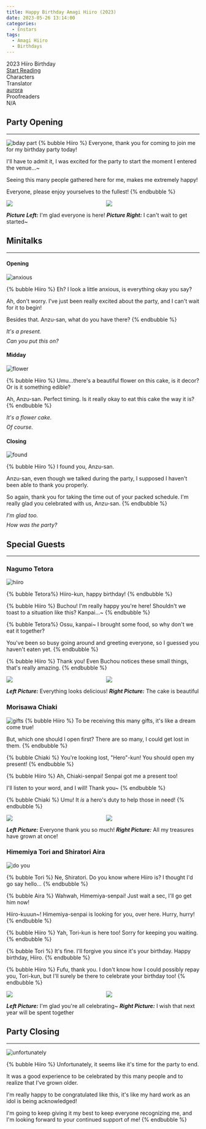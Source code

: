 ```yaml
---
title: Happy Birthday Amagi Hiiro (2023)
date: 2023-05-26 13:14:00
categories:
  - Enstars
tags:
  - Amagi Hiiro
  - Birthdays
---
```


<div class="preview-wrapper reverse" style="--storyColor: #hex;--storyColor-rgb: r,g,b;--storyColor-h: hue;--storyColor-s: saturation%;--storyColor-l: lightness%;">
  <div class="grid-wrapper">
      <div class="preview-background" style="background-image: url('https://media.discordapp.net/attachments/1110345002015535124/1111748207937069148/IMG_4935.png?width=990&height=1036')"></div>
      <div class="preview-box" style="background: calc(var(--card-background) + 2%)">
          <div class="title-area">
              <div class="title-area__title">2023 Hiiro Birthday</div>
              <div class="title-area__start"><a href="/2023/05/26/hiiro-bday-2023/">Start Reading</a></div>
          </div>
          <div class="info-area">
              <div class="info">
                  <div class="info-item characters">
                      <div class="label">
                          Characters
                      </div>
                      <div class="value">
                      <a href="/tags/Amagi-Hiiro/" character="Hiiro" title="Hiiro"></a>
                      <a href="/tags/Shiratori-Aira/" character="Aira" title="Aira"></a>
                      <a href="/tags/Himemiya-Tori/" character="Tori" title="Tori"></a>
                      <a href="/tags/Nagumo-Tetora/" character="Tetora" title="Tetora"></a>
                      <a href="/tags/Morisawa-Chiaki/" character="Chiaki" title="Chiaki"></a>
                        <!-- 
                          <a href="/tags/[CHARACTER_LAST_NAME]-[CHARACTER_FIRST_NAME]/" character="[CHARACTER_FIRST_AME]" title="[CHARACTER_FIRST_NAME]"></a>
                         -->
                         <!-- COPY AND PASTE THE ABOVE FOR EACH CHARACTER THAT APPEARS IN THE STORY -->
                      </div>
                  </div>
                  <div class="info-item tl">
                      <div class="label">
                          Translator
                      </div>
                      <div class="value">
                          <a href="https://twitter.com/azurecrystalz">aurora</a>
                      </div>
                  </div>
                  <div class="info-item pr">
                      <div class="label">
                          Proofreaders
                      </div>
                      <div class="value">
                          N/A
                      </div>
                  </div>
              </div>
          </div>
      </div>
  </div>
</div>

<!-- more -->

<div style="margin-top: 3%">
  <style>
    [character] {
      --dark-mode: hsl(var(--hue), 30%, 30%);
      display: flex;
    }
    [character]::before {
      position: absolute;
      margin-left: 75px;
    }
    [character] p {
      max-width: calc(100% - 75px);
      margin-left: 75px;
      color: inherit;
    }
    :root[theme='dark'] [character] p {
      background: var(--dark-mode);
    }
    :root[theme='dark'] [character] p .thought {
      color: #9f9fff;
    }
    :root[theme='light'] [character] p {
      background: var(--light-mode);
    }
    [character] p:first-child {
      margin-top: 20px;
      border-top-left-radius: 0px;
    }
    [character] p:first-child::before {
      position: absolute;
      left: 0;
    }
    [character]::after {
      display: none;
      left: 65px;
      top: 37px;
    }
    .msr-narration {
      display: flex;
      align-items: center;
      margin: 20px 0px;
      gap: 5px;
    }
    .msr-narration::before {
      content: "";
      display: inline-block;
      background: var(--article-text);
      height: 1px;
      width: 15%;
    }
    .msr-narration p {
      margin: 0;
    }
    .photos {
         display: grid;
    grid-template-columns: 1fr 1fr;
    column-gap: 15px;
    }
    @media (max-width: 650px) {
    [character] p {
        margin:0 0 .4em 65px;
        padding: .72em;
        margin-left: 55px !important;
    }
    [character]::before,[character][hidden]::before,[character][unknown]::before {
        margin-left: 70px;
        margin-left: 55px !important;
    }
}    
.minitalk {
    display: flex !important;
    flex-direction: column;
    gap: 8px;
    transition: .15s all ease;
}
.minitalk-option_content {
    display: none;
    padding: 8px 0 0px;
}
.use-motion .post-block, .use-motion .pagination, .use-motion .comments {
    visibility: hidden;
}
blockquote {
      margin-bottom: 12px;
    }
.msr-line {
      margin-bottom:10px;
    }
  </style>

## Party Opening

---

![bday part](https://64.media.tumblr.com/743c19e3e5d20ee8e64f70dca0c47acd/5f2fc2b38ec0d41a-21/s2048x3072/4a0ed4fc74cfcd10c0c1ab64b08000a1da7c07d3.pnj)
{% bubble Hiiro %}
  Everyone, thank you for coming to join me for my birthday party today!

  I'll have to admit it, I was excited for the party to start the moment I entered the venue...~

  Seeing this many people gathered here for me, makes me extremely happy!

  Everyone, please enjoy yourselves to the fullest!
{% endbubble %}

<div class="photos">
  <img src="https://64.media.tumblr.com/41fb7086c5dc62dee434ebcc3ae77a57/5f2fc2b38ec0d41a-79/s2048x3072/d8bc6d2faf79897277977351573fa6c1dccac7c7.pnj">
  <img src="https://64.media.tumblr.com/a939215ab260bdbb1c1b0ae4ad2d4bf2/5f2fc2b38ec0d41a-ea/s2048x3072/a50fc32f245154603c11ed57fe9c059575cd8f30.pnj">
</div>

**_Picture Left:_** I'm glad everyone is here!
**_Picture Right:_** I can't wait to get started~

## Minitalks

---

#### Opening

![anxious](https://64.media.tumblr.com/0e5fb8548076945b5142c1b87d32812f/a034b7fb0ce83f49-25/s2048x3072/7124172236664eda7a62c5f33777ac2d5256ebbe.pnj)

{% bubble Hiiro %}
  Eh? I look a little anxious, is everything okay you say?

  Ah, don't worry. I've just been really excited about the party, and I can't wait for it to begin!

  Besides that. Anzu-san, what do you have there?
{% endbubble %}

<div class="minitalk" character="Anzu">
  <div class="minitalk-option">
    <div class="minitalk-option_header tab-header__open"><i>It's a present.</i></div>
      <div class="minitalk-option_content" style="display: none;">
        <div class="msr-unit" character="Hiiro">
          <div class="msr-icon">
            <div class="msr-icon__wrapper">
              <div class="msr-icon__base"></div>
            </div>
          </div>
          <div class="msr-name"></div>
          <div class="msr-line">
            <p>Ah, this is the stuffed bear that Aira really loved.</p>
            <p>He told us he wants to put all of "Alkaloid"s together in a line, so I'll have to show them as soon as possible♪</p>
          </div>
        </div>
      </div>
    </div>
    <div class="minitalk-option">
    <div class="minitalk-option_header tab-header__open"><i>Can you put this on?</i></div>
      <div class="minitalk-option_content" style="display: none;">
        <div class="msr-unit" character="Hiiro" attribute="">
          <div class="msr-icon">
            <div class="msr-icon__wrapper">
              <div class="msr-icon__base"></div>
            </div>
          </div>
          <div class="msr-name"></div>
          <div class="msr-line">
            <p>Nn？ This stuffed bear...a "Birthday Cookie Bear" was it?
            </p>
            <p>
             I see. So there's a rule that the birthday star wears this. I learned something, thank you!
            </p>
          </div>
        </div>
      </div>
    </div>
  </div>
</div>

#### Midday

![flower](https://64.media.tumblr.com/9917886a359725f5ba9b051d344d4b56/a034b7fb0ce83f49-fe/s2048x3072/1bbc4e01ceff6e32067f3c75aa67d617aeb08104.pnj)

{% bubble Hiiro %}
  Umu...there's a beautiful flower on this cake, is it decor? Or is it something edible?

  Ah, Anzu-san. Perfect timing. Is it really okay to eat this cake the way it is?
{% endbubble %}

<div class="minitalk" character="Anzu">
  <div class="minitalk-option">
    <div class="minitalk-option_header tab-header__open"><i>It's a flower cake.</i></div>
      <div class="minitalk-option_content" style="display: none;">
        <div class="msr-unit" character="Hiiro">
          <div class="msr-icon">
            <div class="msr-icon__wrapper">
              <div class="msr-icon__base"></div>
            </div>
          </div>
          <div class="msr-name"></div>
          <div class="msr-line">
            <p>Heeeeh. The flowers are made of cream...</p>
            <p>It still amazes me how the city can make flowers like this.</p>
          </div>
        </div>
      </div>
    </div>
    <div class="minitalk-option">
    <div class="minitalk-option_header tab-header__open"><i>Of course.</i></div>
      <div class="minitalk-option_content" style="display: none;">
        <div class="msr-unit" character="Hiiro" attribute="">
          <div class="msr-icon">
            <div class="msr-icon__wrapper">
              <div class="msr-icon__base"></div>
            </div>
          </div>
          <div class="msr-name"></div>
          <div class="msr-line">
            <p>That's good to hear. I'll try it immediately!
            </p>
            <p>
             Mogumogu...it's delicious!  This cake is wonderful, it looks beautiful and it's really good to eat too! 
            </p>
          </div>
        </div>
      </div>
    </div>
  </div>

#### Closing

![found](https://64.media.tumblr.com/8a87579d20fb1817fbaec63d503f2786/a034b7fb0ce83f49-23/s2048x3072/276dd24c3a0664cc00c0263069ad85feb0b113b0.pnj)

{% bubble Hiiro %}
  I found you, Anzu-san.

  Anzu-san, even though we talked during the party, I supposed I haven't been able to thank you properly.

  So again, thank you for taking the time out of your packed schedule. I'm really glad you celebrated with us, Anzu-san.
{% endbubble %}

<div class="minitalk" character="Anzu">
  <div class="minitalk-option">
    <div class="minitalk-option_header tab-header__open"><i>I'm glad too.</i></div>
      <div class="minitalk-option_content" style="display: none;">
        <div class="msr-unit" character="Hiiro">
          <div class="msr-icon">
            <div class="msr-icon__wrapper">
              <div class="msr-icon__base"></div>
            </div>
          </div>
          <div class="msr-name"></div>
          <div class="msr-line">
            <p>And I'm really glad you enjoyed the party too, Anzu-san！</p>
            <p>I'll do my best this year as an idol, so that we can celebrate like this again next year.  I hope you will keep watching over me, Anzu-san...♪</p>
          </div>
        </div>
      </div>
    </div>
    <div class="minitalk-option">
    <div class="minitalk-option_header tab-header__open"><i>How was the party?</i></div>
      <div class="minitalk-option_content" style="display: none;">
        <div class="msr-unit" character="Hiiro" attribute="">
          <div class="msr-icon">
            <div class="msr-icon__wrapper">
              <div class="msr-icon__base"></div>
            </div>
          </div>
          <div class="msr-name"></div>
          <div class="msr-line">
            <p>Umu! Seeing "ALKALOID", as well as Nii-san and everyone else, made me really happy!
            </p>
            <p>
             I was also able to make a toast properly, just like Nii-san taught me. I'm glad I've been able to use everything I've learned♪
            </p>
          </div>
        </div>
      </div>
    </div>
  </div>

## Special Guests

---

### Nagumo Tetora

![hiiro](https://64.media.tumblr.com/04668ae8dc1c2524cbbec24d2610c1bd/c9084e4199d365f4-a4/s2048x3072/60cf48431ff224c1961794756752c2f20b3f3019.pnj)

{% bubble Tetora%}
  Hiiro-kun, happy birthday!
{% endbubble %}

{% bubble Hiiro %}
  Buchou! I'm really happy you're here! Shouldn't we toast to a situation like this? Kanpai...~
{% endbubble %}

{% bubble Tetora%}
  Ossu, kanpai~ I brought some food, so why don't we eat it together?

  You've been so busy going around and greeting everyone, so I guessed you haven't eaten yet.
{% endbubble %}

{% bubble Hiiro %}
  Thank you! Even Buchou notices these small things, that's really amazing.
{% endbubble %}

<div class="photos">
  <img src="https://64.media.tumblr.com/ff2ed16365d6597a209151f61c8bafd6/c9084e4199d365f4-21/s2048x3072/2570a98831403a39d9fcb3bfc3a763583d86c027.pnj">
  <img src="https://64.media.tumblr.com/9bfec36a8d9a1335dfe2383a9f662d78/c9084e4199d365f4-b7/s2048x3072/2a1f3bc87beef7d89b010ede090cc92b3cc55e0c.pnj">
</div>

**_Left Picture:_** Everything looks delicious!
**_Right Picture:_** The cake is beautiful

### Morisawa Chiaki

![gifts](https://64.media.tumblr.com/e51e6e10d137211233d4a40d6053b3c8/3e2f559c6a54d92e-0a/s2048x3072/3c81ec7f2d2852f0b12b8fe91f1910ea2ef3548e.pnj)
{% bubble Hiiro %}
  To be receiving this many gifts, it's like a dream come true!

  But, which one should I open first? There are so many, I could get lost in them.
{% endbubble %}

{% bubble Chiaki %}
  You're looking lost, "Hero"-kun! You should open my present!
{% endbubble %}

{% bubble Hiiro %}
  Ah, Chiaki-senpai! Senpai got me a present too!

  I'll listen to your word, and I will! Thank you~
{% endbubble %}

{% bubble Chiaki %}
  Umu! It _is_ a hero's duty to help those in need!
{% endbubble %}

<div class="photos">
  <img src="https://64.media.tumblr.com/dcce27314e504269b842535d0a6e721d/3e2f559c6a54d92e-94/s2048x3072/8c48f8b6f5b74934f521ac9b6cea13d6da78cfdf.pnj">
  <img src="https://64.media.tumblr.com/34b5f3cf239da3b54b246242b57f57e5/3e2f559c6a54d92e-53/s2048x3072/6bdc1315c3c8ba8d647a3f65cb0bbd966fc884e2.pnj">
</div>

**_Left Picture:_** Everyone thank you so much!
**_Right Picture:_** All my treasures have grown at once!

### Himemiya Tori and Shiratori Aira

![do you](https://64.media.tumblr.com/ca583950dd27dbef3d289feb3aeb8c04/dfc43048f91931d1-f5/s2048x3072/f2fbdbcded757ae603b1fdff7e7a47ed1d0b91de.pnj)

{% bubble Tori %}
  Ne, Shiratori. Do you know where Hiiro is? I thought I'd go say hello...
{% endbubble %}

{% bubble Aira %}
  Wahwah, Himemiya-senpai! Just wait a sec, I'll go get him now!

  Hiiro-kuuun~! Himemiya-senpai is looking for you, over here. Hurry, hurry!
{% endbubble %}

{% bubble Hiiro %}
  Yah, Tori-kun is here too! Sorry for keeping you waiting.
{% endbubble %}

{% bubble Tori %}
  It's fine. I'll forgive you since it's your birthday. Happy birthday, Hiiro.
{% endbubble %}

{% bubble Hiiro %}
  Fufu, thank you. I don't know how I could possibly repay you, Tori-kun, but I'll surely be there to celebrate your birthday too!
{% endbubble %}

<div class="photos">
  <img src="https://64.media.tumblr.com/d52bd1faa20ebf4801cb513655ac4574/dfc43048f91931d1-13/s2048x3072/e5256871dc182e80e1cf90fa6e50c4cafebda92a.pnj">
  <img src="https://64.media.tumblr.com/6977ee50572c965fe37aaad4c589b49d/dfc43048f91931d1-32/s2048x3072/6aca244784bb20c16831956a2fbba763728b367d.pnj">
</div>

**_Left Picture:_** I'm glad you're all celebrating~
**_Right Picture:_** I wish that next year will be spent together

## Party Closing

---

![unfortunately](https://64.media.tumblr.com/fc4fab77d631916952f04a232c97327e/a4c5b4ddcca2117d-0b/s2048x3072/d337a292068d5b3f6a7618c764367b4775af222b.pnj)

{% bubble Hiiro %}
  Unfortunately, it seems like it's time for the party to end.

  It was a good experience to be celebrated by this many people and to realize that I've grown older.

  I'm really happy to be congratulated like this, it's like my hard work as an idol is being acknowledged!

  I'm going to keep giving it my best to keep everyone recognizing me, and I'm looking forward to your continued support of me!
{% endbubble %}

  <!-- CONTENT GOES HERE -->

  <!-- 
  SPEECH BUBBLE FORMAT: 
  {% bubble [CHARACTER_FIRST_NAME] [ATTRIBUTE(optional)]}
    DIALOGUE TEXT HERE

    ADD A LINE SPACE FOR A NEW LINE

    <th>EMBED THOUGHT DIALOGUE WITH THESE TAGS</th>
  {% endbubble %}
  -->

  </div>
